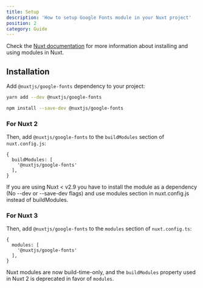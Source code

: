 ```yaml
---
title: Setup
description: 'How to setup Google Fonts module in your Nuxt project'
position: 2
category: Guide
---
```


Check the [Nuxt documentation](https://nuxtjs.org/docs/2.x/configuration-glossary/configuration-modules) for more information about installing and using modules in Nuxt.

## Installation

Add `@nuxtjs/google-fonts` dependency to your project:

<code-group>
  <code-block label="Yarn" active>

  ```bash
  yarn add --dev @nuxtjs/google-fonts
  ```

  </code-block>
  <code-block label="NPM">

  ```bash
  npm install --save-dev @nuxtjs/google-fonts
  ```

  </code-block>
</code-group>


### For Nuxt 2


Then, add `@nuxtjs/google-fonts` to the `buildModules` section of `nuxt.config.js`:

```js[nuxt.config.js]
{
  buildModules: [
    '@nuxtjs/google-fonts'
  ],
}
```

<alert type="warning">

If you are using Nuxt < v2.9 you have to install the module as a dependency (No --dev or --save-dev flags) and use modules section in nuxt.config.js instead of buildModules.

</alert>

### For Nuxt 3


Then, add `@nuxtjs/google-fonts` to the `modules` section of `nuxt.config.ts`:

```js[nuxt.config.ts]
{
  modules: [
    '@nuxtjs/google-fonts'
  ],
}
```

<alert type="warning">

Nuxt modules are now build-time-only, and the `buildModules` property used in Nuxt 2 is deprecated in favor of `modules`.

</alert>
